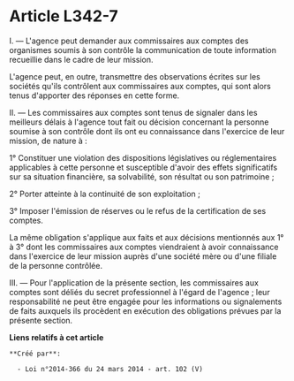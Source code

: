 # Article L342-7

I. ― L'agence peut demander aux commissaires aux comptes des organismes soumis à son contrôle la communication de toute
information recueillie dans le cadre de leur mission. 

L'agence peut, en outre, transmettre des observations écrites sur les sociétés qu'ils contrôlent aux commissaires aux
comptes, qui sont alors tenus d'apporter des réponses en cette forme. 

II. ― Les commissaires aux comptes sont tenus de signaler dans les meilleurs délais à l'agence tout fait ou décision
concernant la personne soumise à son contrôle dont ils ont eu connaissance dans l'exercice de leur mission, de nature à : 

1° Constituer une violation des dispositions législatives ou réglementaires applicables à cette personne et susceptible
d'avoir des effets significatifs sur sa situation financière, sa solvabilité, son résultat ou son patrimoine ; 

2° Porter atteinte à la continuité de son exploitation ; 

3° Imposer l'émission de réserves ou le refus de la certification de ses comptes. 

La même obligation s'applique aux faits et aux décisions mentionnés aux 1° à 3° dont les commissaires aux comptes viendraient
à avoir connaissance dans l'exercice de leur mission auprès d'une société mère ou d'une filiale de la personne contrôlée. 

III. ― Pour l'application de la présente section, les commissaires aux comptes sont déliés du secret professionnel à l'égard
de l'agence ; leur responsabilité ne peut être engagée pour les informations ou signalements de faits auxquels ils procèdent
en exécution des obligations prévues par la présente section.

**Liens relatifs à cet article**

	**Créé par**:

	  - Loi n°2014-366 du 24 mars 2014 - art. 102 (V)
